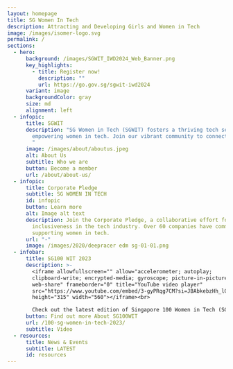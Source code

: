 ```yaml
---
layout: homepage
title: SG Women In Tech
description: Attracting and Developing Girls and Women in Tech
image: /images/isomer-logo.svg
permalink: /
sections:
  - hero:
      background: /images/SGWIT_IWD2024_Web_Banner.png
      key_highlights:
        - title: Register now!
          description: ""
          url: https://go.gov.sg/sgwit-iwd2024
      variant: image
      backgroundColor: gray
      size: md
      alignment: left
  - infopic:
      title: SGWIT
      description: "SG Women in Tech (SGWIT) fosters a thriving tech sector by
        empowering women in tech. Join our vibrant community to connect with us.
        "
      image: /images/about/aboutus.jpeg
      alt: About Us
      subtitle: Who we are
      button: Become a member
      url: /about/about-us/
  - infopic:
      title: Corporate Pledge
      subtitle: SG WOMEN IN TECH
      id: infopic
      button: Learn more
      alt: Image alt text
      description: Join the Corporate Pledge, a collaborative effort fostering
        inclusiveness in the tech industry. Over 60 companies have committed to
        supporting women in tech.
      url: "-"
      image: /images/2020/deepracer edm sg-01-01.png
  - infobar:
      title: SG100 WIT 2023
      description: >-
        <iframe allowfullscreen="" allow="accelerometer; autoplay;
        clipboard-write; encrypted-media; gyroscope; picture-in-picture;
        web-share" frameborder="0" title="YouTube video player"
        src="https://www.youtube.com/embed/3-gyPRqg7CM?si=JBAbkebzHh_lO8kS"
        height="315" width="560"></iframe><br>

        Check out the latest edition of Singapore 100 Women in Tech (SG100WIT) List of Tech Honorees in this video. <br> Find out more at the link below.
      button: Find out more About SG100WIT
      url: /100-sg-women-in-tech-2023/
      subtitle: Video
  - resources:
      title: News & Events
      subtitle: LATEST
      id: resources
---
```

